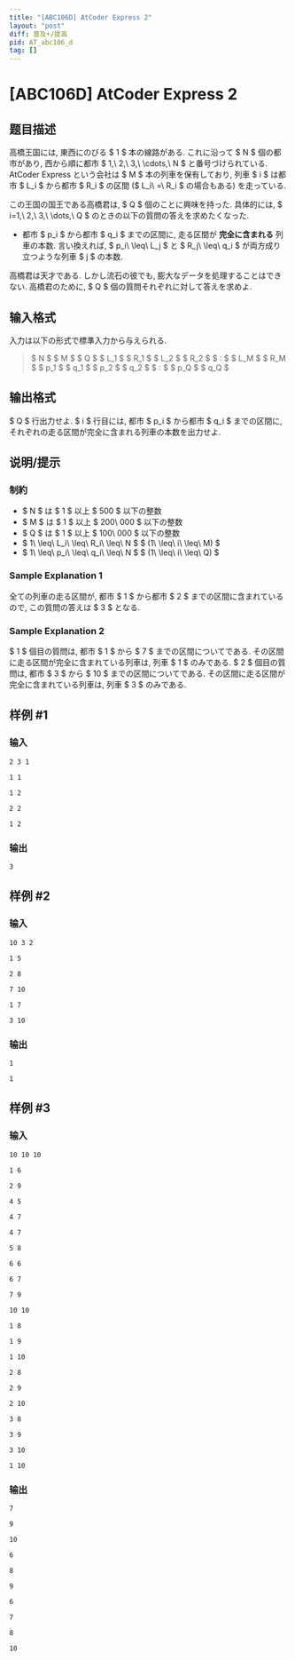 ```yaml
---
title: "[ABC106D] AtCoder Express 2"
layout: "post"
diff: 普及+/提高
pid: AT_abc106_d
tag: []
---
```


# [ABC106D] AtCoder Express 2

## 题目描述

[problemUrl]: https://atcoder.jp/contests/abc106/tasks/abc106_d

高橋王国には, 東西にのびる $ 1 $ 本の線路がある. これに沿って $ N $ 個の都市があり, 西から順に都市 $ 1,\ 2,\ 3,\ \cdots,\ N $ と番号づけられている.  
 AtCoder Express という会社は $ M $ 本の列車を保有しており, 列車 $ i $ は都市 $ L_i $ から都市 $ R_i $ の区間 ($ L_i\ =\ R_i $ の場合もある) を走っている.

この王国の国王である高橋君は, $ Q $ 個のことに興味を持った. 具体的には, $ i=1,\ 2,\ 3,\ \dots,\ Q $ のときの以下の質問の答えを求めたくなった.

- 都市 $ p_i $ から都市 $ q_i $ までの区間に, 走る区間が **完全に含まれる** 列車の本数. 言い換えれば, $ p_i\ \leq\ L_j $ と $ R_j\ \leq\ q_i $ が両方成り立つような列車 $ j $ の本数.

高橋君は天才である. しかし流石の彼でも, 膨大なデータを処理することはできない. 高橋君のために, $ Q $ 個の質問それぞれに対して答えを求めよ.

## 输入格式

入力は以下の形式で標準入力から与えられる.

> $ N $ $ M $ $ Q $ $ L_1 $ $ R_1 $ $ L_2 $ $ R_2 $ $ : $ $ L_M $ $ R_M $ $ p_1 $ $ q_1 $ $ p_2 $ $ q_2 $ $ : $ $ p_Q $ $ q_Q $

## 输出格式

$ Q $ 行出力せよ. $ i $ 行目には, 都市 $ p_i $ から都市 $ q_i $ までの区間に, それぞれの走る区間が完全に含まれる列車の本数を出力せよ.

## 说明/提示

### 制約

- $ N $ は $ 1 $ 以上 $ 500 $ 以下の整数
- $ M $ は $ 1 $ 以上 $ 200\ 000 $ 以下の整数
- $ Q $ は $ 1 $ 以上 $ 100\ 000 $ 以下の整数
- $ 1\ \leq\ L_i\ \leq\ R_i\ \leq\ N $ $ (1\ \leq\ i\ \leq\ M) $
- $ 1\ \leq\ p_i\ \leq\ q_i\ \leq\ N $ $ (1\ \leq\ i\ \leq\ Q) $

### Sample Explanation 1

全ての列車の走る区間が, 都市 $ 1 $ から都市 $ 2 $ までの区間に含まれているので, この質問の答えは $ 3 $ となる.

### Sample Explanation 2

$ 1 $ 個目の質問は, 都市 $ 1 $ から $ 7 $ までの区間についてである. その区間に走る区間が完全に含まれている列車は, 列車 $ 1 $ のみである. $ 2 $ 個目の質問は, 都市 $ 3 $ から $ 10 $ までの区間についてである. その区間に走る区間が完全に含まれている列車は, 列車 $ 3 $ のみである.

## 样例 #1

### 输入

```
2 3 1
1 1
1 2
2 2
1 2
```

### 输出

```
3
```

## 样例 #2

### 输入

```
10 3 2
1 5
2 8
7 10
1 7
3 10
```

### 输出

```
1
1
```

## 样例 #3

### 输入

```
10 10 10
1 6
2 9
4 5
4 7
4 7
5 8
6 6
6 7
7 9
10 10
1 8
1 9
1 10
2 8
2 9
2 10
3 8
3 9
3 10
1 10
```

### 输出

```
7
9
10
6
8
9
6
7
8
10
```

